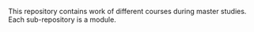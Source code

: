 This repository contains work of different courses during master studies. Each sub-repository is a module.
